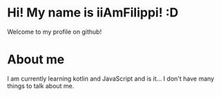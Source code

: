# Hi! My name is iiAmFilippi! :D
Welcome to my profile on github!
# About me
I am currently learning kotlin and JavaScript and is it... I don't have many things to talk about me.
